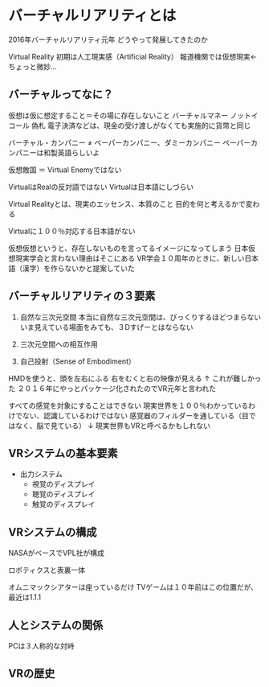 # バーチャルリアリティとは

2016年バーチャルリアリティ元年
どうやって発展してきたのか

Virtual Reality
初期は人工現実感（Artificial Reality）
報道機関では仮想現実←ちょっと微妙…

## バーチャルってなに？

仮想は仮に想定すること＝その場に存在しないこと
バーチャルマネー ノットイコール 偽札
電子決済などは、現金の受け渡しがなくても実施的に貨幣と同じ

バーチャル・カンパニー ≠ ペーパーカンパニー、ダミーカンパニー
ペーパーカンパニーは和製英語らしいよ

仮想敵国 ＝ Virtual Enemyではない

VirtualはRealの反対語ではない
Virtualは日本語にしづらい

Virtual Realityとは、現実のエッセンス、本質のこと
目的を何と考えるかで変わる

Virtualに１００％対応する日本語がない

仮想仮想というと、存在しないものを言ってるイメージになってしまう
日本仮想現実学会と言わない理由はそこにある
VR学会１０周年のときに、新しい日本語（漢字）を作らないかと提案していた

## バーチャルリアリティの３要素

1. 自然な三次元空間
本当に自然な三次元空間は、びっくりするほどつまらない
いま見えている場面をみても、３Dすげーとはならない

2. 三次元空間への相互作用

3. 自己投射（Sense of Embodiment）

HMDを使うと、頭を左右にふる
右をむくと右の映像が見える
↑
これが難しかった
２０１６年にやっとパッケージ化されたのでVR元年と言われた

すべての感覚を対象にすることはできない
現実世界を１００％わかっているわけでない、認識しているわけではない
感覚器のフィルダーを通している（目ではなく、脳で見ている）
↓
現実世界もVRと呼べるかもしれない

## VRシステムの基本要素

- 出力システム
  - 視覚のディスプレイ
  - 聴覚のディスプレイ
  - 触覚のディスプレイ

## VRシステムの構成

NASAがベースでVPL社が構成

ロボティクスと表裏一体

オムニマックシアターは座っているだけ
TVゲームは１０年前はこの位置だが、最近は1.1.1

## 人とシステムの関係

PCは３人称的な対峙


## VRの歴史









